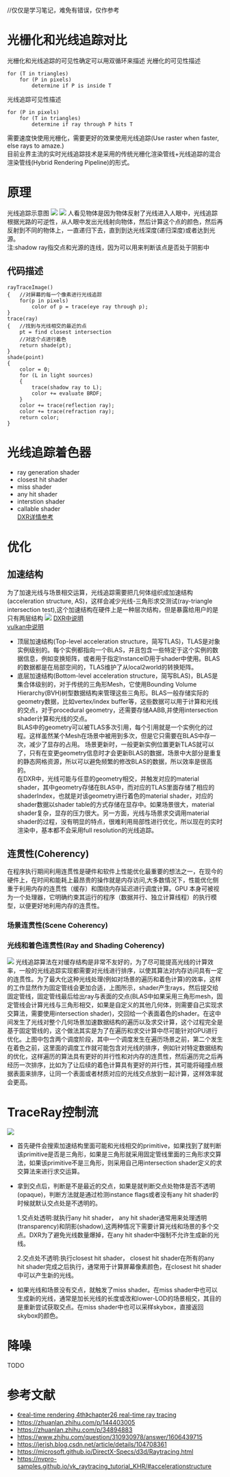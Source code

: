 //仅仅是学习笔记，难免有错误，仅作参考
# 光栅化和光线追踪对比
光栅化和光线追踪的可见性确定可以用双循环来描述
光栅化的可见性描述
```
for (T in triangles)
    for (P in pixels)
        determine if P is inside T
```
光线追踪可见性描述
```
for (P in pixels)
    for (T in triangles)
        determine if ray through P hits T
```
需要速度快使用光栅化，需要更好的效果使用光线追踪(Use raster when faster, else rays to amaze.)  
目前业界主流的实时光线追踪技术是采用的传统光栅化渲染管线+光线追踪的混合渲染管线(Hybrid Rendering Pipeline)的形式。

# 原理
光线追踪示意图
![](./raytracing1.png)
![](./raytracing2.png)
人看见物体是因为物体反射了光线进入人眼中，光线追踪根据光路的可逆性，从人眼中发出光线射向物体，然后计算这个点的颜色，然后再反射到不同的物体上，一直递归下去，直到到达光线深度(递归深度)或者达到光源。  
注:shadow ray指交点和光源的连线，因为可以用来判断该点是否处于阴影中

## 代码描述
```
rayTraceImage()
{   //对屏幕的每一个像素进行光线追踪
    for(p in pixels)
        color of p = trace(eye ray through p);
}
trace(ray)
{   //找到与光线相交的最近的点
    pt = find closest intersection
    //对这个点进行着色
    return shade(pt);
}
shade(point)
{
    color = 0;
    for (L in light sources)
    {
        trace(shadow ray to L);
        color += evaluate BRDF;
    }
    color += trace(reflection ray);
    color += trace(refraction ray);
    return color;
}
```
# 光线追踪着色器
- ray generation shader
- closest hit shader
- miss shader
- any hit shader
- interstion shader
- callable shader  
[DXR详情参考](https://docs.microsoft.com/en-us/windows/win32/direct3d12/direct3d-12-raytracing-hlsl-shaders)  

# 优化
## 加速结构
为了加速光线与场景相交运算，光线追踪需要把几何体组织成加速结构(acceleration structure, AS)，这样会减少光线-三角形求交测试(ray-triangle intersection test),这个加速结构在硬件上是一种层次结构，但是暴露给用户的是只有两层结构
![](./raytracing3.png)
[DXR中说明](https://microsoft.github.io/DirectX-Specs/d3d/Raytracing.html#ray-geometry-interaction-diagram)  
[vulkan中说明](https://nvpro-samples.github.io/vk_raytracing_tutorial_KHR/#accelerationstructure)
- 顶层加速结构(Top-level acceleration structure，简写TLAS)，TLAS是对象实例级别的。每个实例都指向一个BLAS，并且包含一些特定于这个实例的数据信息，例如变换矩阵，或者用于指定InstanceID用于shader中使用。BLAS的数据都是在局部空间的，TLAS维护了从local2world的转换矩阵。
- 底层加速结构(Bottom-level acceleration structure，简写BLAS)，BLAS是集合体级别的，对于传统的三角形Mesh，它使用Bounding Volume Hierarchy(BVH)树型数据结构来管理这些三角形。BLAS一般存储实际的geometry数据，比如vertex/index buffer等，这些数据可以用于计算和光线的交点，对于procedural geometry，还需要存储AABB,并使用intersection shader计算和光线的交点。  
BLAS中的geometry可以被TLAS多次引用，每个引用就是一个实例化的过程。这样虽然某个Mesh在场景中被用到多次，但是它只需要在BLAS中存一次，减少了显存的占用。 
场景更新时，一般更新实例位置更新TLAS就可以了，只有在变更geometry信息时才会更新BLAS的数据，场景中大部分是重复的静态网格资源，所以可以避免频繁的修改BLAS的数据，所以效率是很高的。   
在DXR中，光线可能与任意的geometry相交，并触发对应的material shader，其中geometry存储在BLAS中，而对应的TLAS里面存储了相应的shaderIndex，也就是对该geometry进行着色的material shader，对应的shader数据以shader table的方式存储在显存中。如果场景很大，material shader复杂，显存的压力很大。另一方面，光线与场景求交调用material shader的过程，没有明显的特点，很难利用局部性进行优化，所以现在的实时渲染中，基本都不会采用full resolution的光线追踪。
## 连贯性(Coherency)
在程序执行期间利用连贯性是硬件和软件上性能优化最重要的想法之一，在现今的硬件上，在时间和能耗上最昂贵的操作就是内存访问,大多数情况下，性能优化侧重于利用内存的连贯性（缓存）和围绕内存延迟进行调度计算。GPU 本身可被视为一个处理器，它明确约束其运行的程序（数据并行、独立计算线程）的执行模型，以便更好地利用内存的连贯性。
### 场景连贯性(Scene Coherency)
### 光线和着色连贯性(Ray and Shading Coherency)
![](./raytracing4.jpeg)
光线追踪算法在对缓存结构是非常不友好的，为了尽可能提高光线的计算效率，一般的光线追踪实现都需要对光线进行排序，以使其算法对内存访问具有一定的连贯性。为了最大化这种光线处理(例如对场景的遍历和着色计算)的效率，这样的工作显然作为固定管线会更加合适，上图所示，shader产生rays，然后提交给固定管线，固定管线最后给出ray与表面的交点(BLAS中如果采用三角形mesh，固定管线会计算光线与三角形相交，如果是自定义的其他几何体，则需要自己实现求交算法，需要使用intersection shader)，交回给一个表面着色的shader。在这中间发生了光线对整个几何场景加速数据结构的遍历以及求交计算，这个过程完全是基于固定管线的，这个做法其实是为了在遍历和求交计算中尽可能针对GPU进行优化。上图中包含两个调度阶段，其中一个调度发生在遍历场景之前，第二个发生在着色之前，这里面的调度工作就可能包含对光线的排序，例如针对特定数据结构的优化，这样遍历的算法具有更好的并行性和对内存的连贯性，然后遍历完之后再经历一次排序，比如为了让后续的着色计算具有更好的并行性，其可能将碰撞点根据表面来排序，让同一个表面或者材质对应的光线交点放到一起计算，这样效率就会更高。
# TraceRay控制流
![](./raytracing5.png)
- 首先硬件会搜索加速结构里面可能和光线相交的primitive，如果找到了就判断该primitive是否是三角形，如果是三角形就采用固定管线里面的三角形求交算法，如果该primitive不是三角形，则采用自己用intersection shader定义的求交算法来进行求交运算。
- 拿到交点后，判断是不是最近的交点，如果是就判断交点处物体是否不透明(opaque)，判断方法就是通过检测instance flags或者没有any hit shader的时候就默认交点处是不透明的。  
    
    1.交点处透明:就执行any hit shader， any hit shader通常用来处理透明(transparency)和阴影(shadow),这两种情况下需要计算光线和场景的多个交点。DXR为了避免光线数量爆掉，在any hit shader中强制不允许生成新的光线。  
    
    2.交点处不透明:执行closest hit shader， closest hit shader在所有的any hit shader完成之后执行，通常用于计算屏幕像素颜色，在closest hit shader中可以产生新的光线。
- 如果光线和场景没有交点，就触发了miss shader。在miss shader中也可以生成新的光线，通常是加长光线的长度或改和lower-LOD的场景相交，其目的是重新尝试获取交点。在miss shader中也可以采样skybox，直接返回skybox的颜色。
# 降噪
TODO

# 参考文献
- [《real-time rendering 4th》chapter26 real-time ray tracing](http://www.realtimerendering.com/raytracing.html)  
- https://zhuanlan.zhihu.com/p/144403005  
- https://zhuanlan.zhihu.com/p/34894883
- https://www.zhihu.com/question/310930978/answer/1606439715  
- https://jerish.blog.csdn.net/article/details/104708361  
- https://microsoft.github.io/DirectX-Specs/d3d/Raytracing.html  
- https://nvpro-samples.github.io/vk_raytracing_tutorial_KHR/#accelerationstructure